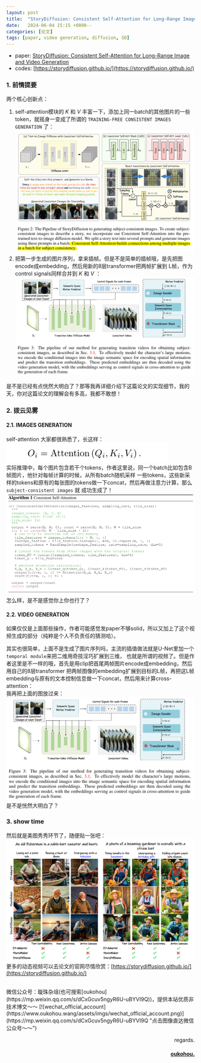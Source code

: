 ```yaml
---
layout: post
title:  "StoryDiffusion: Consistent Self-Attention for Long-Range Image and Video Generation"
date:   2024-06-04 15:15 +0800--
categories: [论文]
tags: [paper, video generation, diffusion, SD]  
---
```


- paper: [StoryDiffusion: Consistent Self-Attention for Long-Range Image and Video Generation](https://arxiv.org/pdf/2405.01434)  
- codes: [https://storydiffusion.github.io/](https://storydiffusion.github.io/) 
 

### 1. 前情提要
两个核心创新点：
 1. self-attention模块的 $K$ 和 $V$ 丰富一下，添加上同一batch的其他图片的一些token，就摇身一变成了所谓的
 `TRAINING-FREE CONSISTENT IMAGES GENERATION` 了：  
 ![consistent-SA](https://raw.githubusercontent.com/oukohou/image_gallery/master/blogs/storyDiffusion/consistent-SA.png)  
 2. 把第一步生成的图片序列，拿来插帧。但是不是简单的插帧哦，是先把图encode成embedding，然后用新的8层transformer把两帧扩展到
 L帧，作为control signals同样合并到 $K$ 和 $V$ ：  
 ![video-generation](https://raw.githubusercontent.com/oukohou/image_gallery/master/blogs/storyDiffusion/video-generation.png)  

是不是已经有点恍然大明白了？那等我再详细介绍下这篇论文的实现细节，我的天，你对这篇论文的理解会有多高，我都不敢想！


### 2. 拨云见雾  
#### 2.1. IMAGES GENERATION
self-attention 大家都很熟悉了，长这样：  
![SA](https://raw.githubusercontent.com/oukohou/image_gallery/master/blogs/storyDiffusion/SA.png)  
实际推理中，每个图片包含若干个tokens，作者这里说，同一个batch比如包含B帧图片，他针对每帧计算的时候，从所有batch随机采样
一些tokens，这些新采样的tokens和原有的每张图的tokens做一下concat，然后再做注意力计算，那么`subject-consistent images` 就
成功生成了！  
![pseudo-code](https://raw.githubusercontent.com/oukohou/image_gallery/master/blogs/storyDiffusion/pseudo-code.png)  
怎么样，是不是感觉你上你也行了？  

#### 2.2. VIDEO GENERATION
如果仅仅是上面那些操作，作者可能感觉发paper不够solid，所以又加上了这个视频生成的部分（纯粹是个人不负责任的猜测哈）。

其实也很简单，上面不是生成了图片序列吗，主流的插值做法就是U-Net里加一个`temporal module`来把二维用奇技淫巧扩展到三维，
也就是所谓的视频了。但是作者这里是不一样的哦，首先是用clip把首尾两帧图片encode成embedding，然后用自己的8层transformer
把两帧图像的embedding扩展到目标的L帧，再把这L帧embedding与原有的文本控制信息做一下concat，然后用来计算cross-attention：  
我再把上面的图放过来：
 ![video-generation](https://raw.githubusercontent.com/oukohou/image_gallery/master/blogs/storyDiffusion/video-generation.png)  
是不是恍然大明白了？  

### 3. show time
然后就是美图秀秀环节了，随便贴一张吧：
![beautiful-pic](https://raw.githubusercontent.com/oukohou/image_gallery/master/blogs/sotryDiffusion/beautiful-pic.png)    
更多的动态视频可以去论文的官网尽情欣赏：[https://storydiffusion.github.io/](https://storydiffusion.github.io/)   






<br>
微信公众号：璇珠杂俎(也可搜索[oukohou](https://mp.weixin.qq.com/s/dCxGcuv5ngyR6U-uBYVI9Q))，提供本站优质非技术博文～～
[![wechat_official_account](https://www.oukohou.wang/assets/imgs/wechat_official_account.png)](https://mp.weixin.qq.com/s/dCxGcuv5ngyR6U-uBYVI9Q "点击图像直达微信公众号～～")  




<br>
<p  align="right">regards.</p>
<h4 align="right">
    <a href="https://www.oukohou.wang/">
        oukohou.
    </a>
</h4>
